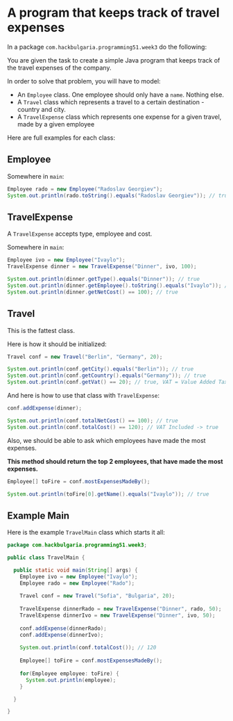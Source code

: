 # A program that keeps track of travel expenses

In a package `com.hackbulgaria.programming51.week3` do the following:

You are given the task to create a simple Java program that keeps track of the travel expenses of the company.

In order to solve that problem, you will have to model:

* An `Employee` class. One employee should only have a `name`. Nothing else.
* A `Travel` class which represents a travel to a certain destination - country and city.
* A `TravelExpense` class which represents one expense for a given travel, made by a given employee

Here are full examples for each class:

## Employee

Somewhere in `main`:

```java
Employee rado = new Employee("Radoslav Georgiev");
System.out.println(rado.toString().equals("Radoslav Georgiev")); // true
```

## TravelExpense

A `TravelExpense` accepts type, employee and cost.

Somewhere in `main`:

```java
Employee ivo = new Employee("Ivaylo");
TravelExpense dinner = new TravelExpense("Dinner", ivo, 100);

System.out.println(dinner.getType().equals("Dinner")); // true
System.out.println(dinner.getEmployee().toString().equals("Ivaylo")); // true
System.out.println(dinner.getNetCost() == 100); // true
```

## Travel

This is the fattest class.

Here is how it should be initialized:

```java
Travel conf = new Travel("Berlin", "Germany", 20);

System.out.println(conf.getCity().equals("Berlin")); // true
System.out.println(conf.getCountry().equals("Germany")); // true
System.out.println(conf.getVat() == 20); // true, VAT = Value Added Tax = ДДС
```

And here is how to use that class with `TravelExpense`:

```java
conf.addExpense(dinner);

System.out.println(conf.totalNetCost() == 100); // true
System.out.println(conf.totalCost() == 120); // VAT Included -> true
```

Also, we should be able to ask which employees have made the most expenses.

**This method should return the top 2 employees, that have made the most expenses.**

```java
Employee[] toFire = conf.mostExpensesMadeBy();

System.out.println(toFire[0].getName().equals("Ivaylo")); // true
```

## Example Main

Here is the example `TravelMain` class which starts it all:

```java
package com.hackbulgaria.programming51.week3;

public class TravelMain {

  public static void main(String[] args) {
    Employee ivo = new Employee("Ivaylo");
    Employee rado = new Employee("Rado");
    
    Travel conf = new Travel("Sofia", "Bulgaria", 20);
    
    TravelExpense dinnerRado = new TravelExpense("Dinner", rado, 50);
    TravelExpense dinnerIvo = new TravelExpense("Dinner", ivo, 50);
    
    conf.addExpense(dinnerRado);
    conf.addExpense(dinnerIvo);
    
    System.out.println(conf.totalCost()); // 120
    
    Employee[] toFire = conf.mostExpensesMadeBy();
    
    for(Employee employee: toFire) {
      System.out.println(employee);
    }

  }

}
```
